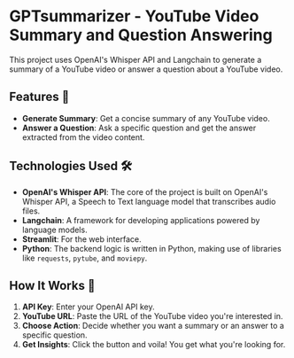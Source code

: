 # GPTsummarizer - YouTube Video Summary and Question Answering

This project uses OpenAI's Whisper API and Langchain to generate a summary of a YouTube video or answer a question about a YouTube video.

## Features 🌟

- **Generate Summary**: Get a concise summary of any YouTube video.
- **Answer a Question**: Ask a specific question and get the answer extracted from the video content.

## Technologies Used 🛠️

- **OpenAI's Whisper API**: The core of the project is built on OpenAI's Whisper API, a Speech to Text language model that transcribes audio files.
- **Langchain**: A framework for developing applications powered by language models.
- **Streamlit**: For the web interface.
- **Python**: The backend logic is written in Python, making use of libraries like `requests`, `pytube`, and `moviepy`.

## How It Works 🤖

1. **API Key**: Enter your OpenAI API key.
2. **YouTube URL**: Paste the URL of the YouTube video you're interested in.
3. **Choose Action**: Decide whether you want a summary or an answer to a specific question.
4. **Get Insights**: Click the button and voila! You get what you're looking for.

